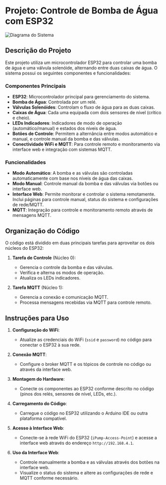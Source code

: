 # Projeto: Controle de Bomba de Água com ESP32

![Diagrama do Sistema](file-JZHcx9HD2xEKlrKGOZMNZjbL)

## Descrição do Projeto

Este projeto utiliza um microcontrolador ESP32 para controlar uma bomba de água e uma válvula solenóide, alternando entre duas caixas de água. O sistema possui os seguintes componentes e funcionalidades:

### Componentes Principais
- **ESP32**: Microcontrolador principal para gerenciamento do sistema.
- **Bomba de Água**: Controlada por um relé.
- **Válvulas Solenóides**: Controlam o fluxo de água para as duas caixas.
- **Caixas de Água**: Cada uma equipada com dois sensores de nível (crítico e cheio).
- **LEDs Indicadores**: Indicadores de modo de operação (automático/manual) e estados dos níveis de água.
- **Botões de Controle**: Permitem a alternância entre modos automático e manual, e controle manual da bomba e das válvulas.
- **Conectividade WiFi e MQTT**: Para controle remoto e monitoramento via interface web e integração com sistemas MQTT.

### Funcionalidades
- **Modo Automático**: A bomba e as válvulas são controladas automaticamente com base nos níveis de água das caixas.
- **Modo Manual**: Controle manual da bomba e das válvulas via botões ou interface web.
- **Interface Web**: Permite monitorar e controlar o sistema remotamente. Inclui páginas para controle manual, status do sistema e configurações de rede/MQTT.
- **MQTT**: Integração para controle e monitoramento remoto através de mensagens MQTT.

## Organização do Código

O código está dividido em duas principais tarefas para aproveitar os dois núcleos do ESP32:

1. **Tarefa de Controle** (Núcleo 0):
   - Gerencia o controle da bomba e das válvulas.
   - Verifica e alterna os modos de operação.
   - Atualiza os LEDs indicadores.

2. **Tarefa MQTT** (Núcleo 1):
   - Gerencia a conexão e comunicação MQTT.
   - Processa mensagens recebidas via MQTT para controle remoto.

## Instruções para Uso

1. **Configuração do WiFi**:
   - Atualize as credenciais do WiFi (`ssid` e `password`) no código para conectar o ESP32 à sua rede.

2. **Conexão MQTT**:
   - Configure o broker MQTT e os tópicos de controle no código ou através da interface web.

3. **Montagem do Hardware**:
   - Conecte os componentes ao ESP32 conforme descrito no código (pinos dos relés, sensores de nível, LEDs, etc.).

4. **Carregamento do Código**:
   - Carregue o código no ESP32 utilizando o Arduino IDE ou outra plataforma compatível.

5. **Acesso à Interface Web**:
   - Conecte-se à rede WiFi do ESP32 (`iPump-Access-Point`) e acesse a interface web através do endereço `http://192.168.4.1`.

6. **Uso da Interface Web**:
   - Controle manualmente a bomba e as válvulas através dos botões na interface web.
   - Visualize o status do sistema e altere as configurações de rede e MQTT conforme necessário.
